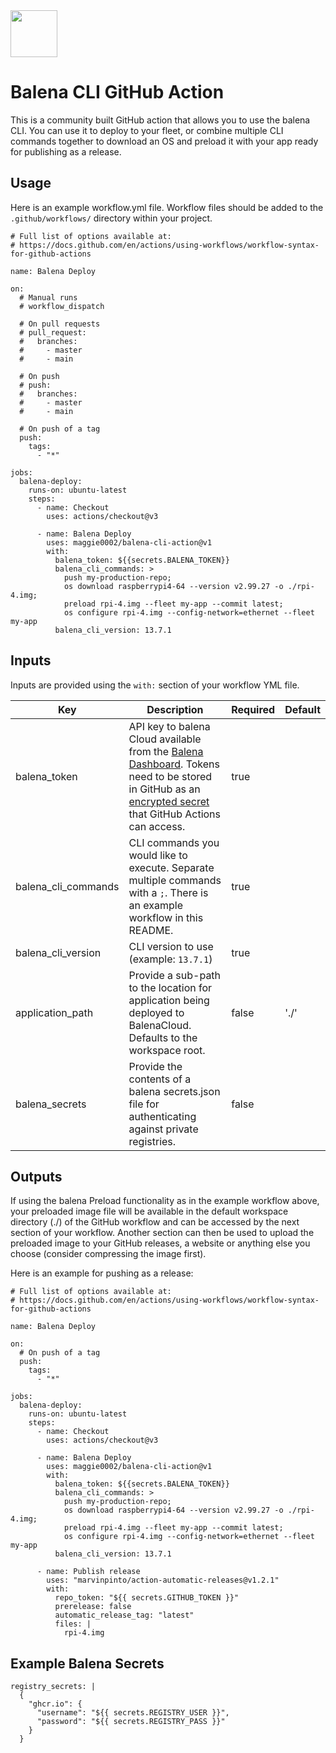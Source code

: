 <img src="https://github.com/maggie0002/balena-apps-logo/raw/main/logo.png" width="75" />

# Balena CLI GitHub Action

This is a community built GitHub action that allows you to use the balena CLI. You can use it to deploy to your fleet, or combine multiple CLI commands together to download an OS and preload it with your app ready for publishing as a release.

## Usage

Here is an example workflow.yml file. Workflow files should be added to the `.github/workflows/` directory within your project.

```
# Full list of options available at:
# https://docs.github.com/en/actions/using-workflows/workflow-syntax-for-github-actions

name: Balena Deploy

on:
  # Manual runs
  # workflow_dispatch

  # On pull requests  
  # pull_request:
  #   branches:
  #     - master
  #     - main

  # On push
  # push:
  #   branches:
  #     - master
  #     - main

  # On push of a tag
  push:
    tags:
      - "*"

jobs:
  balena-deploy:
    runs-on: ubuntu-latest
    steps:
      - name: Checkout
        uses: actions/checkout@v3

      - name: Balena Deploy
        uses: maggie0002/balena-cli-action@v1
        with:
          balena_token: ${{secrets.BALENA_TOKEN}}
          balena_cli_commands: >
            push my-production-repo;
            os download raspberrypi4-64 --version v2.99.27 -o ./rpi-4.img;
            preload rpi-4.img --fleet my-app --commit latest;
            os configure rpi-4.img --config-network=ethernet --fleet my-app
          balena_cli_version: 13.7.1
```

## Inputs

Inputs are provided using the `with:` section of your workflow YML file.

| Key                 | Description                                                                                                                                                                                                                                                                                                                                | Required | Default |
| ------------------- | ------------------------------------------------------------------------------------------------------------------------------------------------------------------------------------------------------------------------------------------------------------------------------------------------------------------------------------------ | -------- | ------- |
| balena_token        | API key to balena Cloud available from the [Balena Dashboard](https://dashboard.balena-cloud.com/preferences/access-tokens). Tokens need to be stored in GitHub as an [encrypted secret](https://docs.github.com/en/actions/security-guides/encrypted-secrets#creating-encrypted-secrets-for-a-repository) that GitHub Actions can access. | true     |         |
| balena_cli_commands | CLI commands you would like to execute. Separate multiple commands with a `;`. There is an example workflow in this README.                                                                                                                                                                                                                | true     |         |
| balena_cli_version  | CLI version to use (example: `13.7.1`)                                                                                                                                                                                                                                                                                                     | true     |         |
| application_path    | Provide a sub-path to the location for application being deployed to BalenaCloud. Defaults to the workspace root.                                                                                                                                                                                                                          | false    | './'    |
| balena_secrets      | Provide the contents of a balena secrets.json file for authenticating against private registries.                                                                                                                                                                                                                                          | false    |         |

## Outputs

If using the balena Preload functionality as in the example workflow above, your preloaded image file will be available in the default workspace directory (./) of the GitHub workflow and can be accessed by the next section of your workflow. Another section can then be used to upload the preloaded image to your GitHub releases, a website or anything else you choose (consider compressing the image first).

Here is an example for pushing as a release:

```
# Full list of options available at:
# https://docs.github.com/en/actions/using-workflows/workflow-syntax-for-github-actions

name: Balena Deploy

on:
  # On push of a tag
  push:
    tags:
      - "*"

jobs:
  balena-deploy:
    runs-on: ubuntu-latest
    steps:
      - name: Checkout
        uses: actions/checkout@v3

      - name: Balena Deploy
        uses: maggie0002/balena-cli-action@v1
        with:
          balena_token: ${{secrets.BALENA_TOKEN}}
          balena_cli_commands: >
            push my-production-repo;
            os download raspberrypi4-64 --version v2.99.27 -o ./rpi-4.img;
            preload rpi-4.img --fleet my-app --commit latest;
            os configure rpi-4.img --config-network=ethernet --fleet my-app
          balena_cli_version: 13.7.1

      - name: Publish release
        uses: "marvinpinto/action-automatic-releases@v1.2.1"
        with:
          repo_token: "${{ secrets.GITHUB_TOKEN }}"
          prerelease: false
          automatic_release_tag: "latest"
          files: |
            rpi-4.img
```

## Example Balena Secrets

```
registry_secrets: |
  {
    "ghcr.io": {
      "username": "${{ secrets.REGISTRY_USER }}",
      "password": "${{ secrets.REGISTRY_PASS }}"
    }
  }
```
